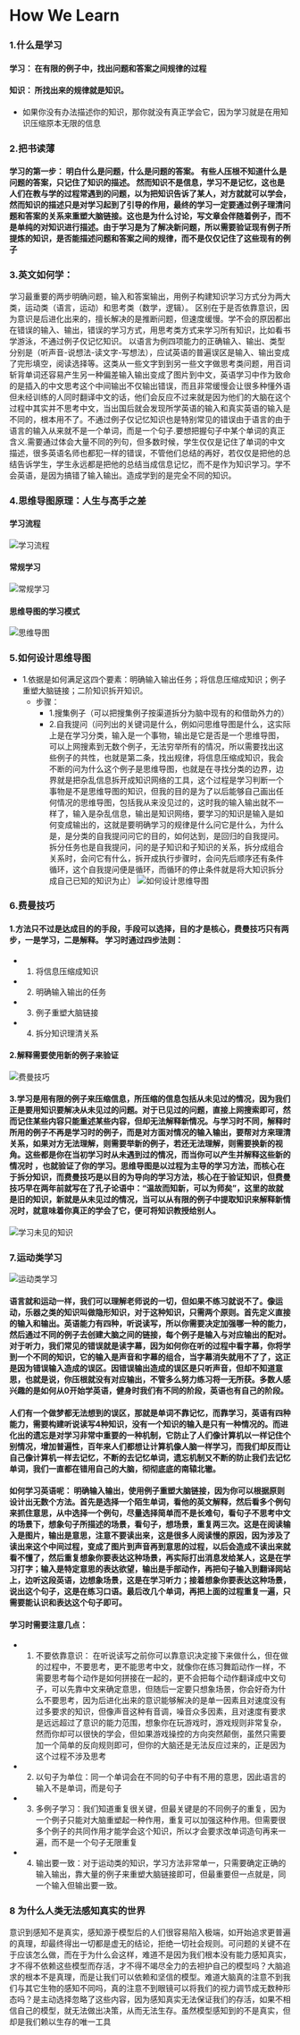 # How We Learn

### 1.什么是学习

  #### 学习： 在有限的例子中，找出问题和答案之间规律的过程
  #### 知识： 所找出来的规律就是知识。
  + 如果你没有办法描述你的知识，那你就没有真正学会它，因为学习就是在用知识压缩原本无限的信息
  
### 2.把书读薄
  #### 学习的第一步： 明白什么是问题，什么是问题的答案。 有些人压根不知道什么是问题的答案，只记住了知识的描述。 然而知识不是信息，学习不是记忆，这也是人们在教与学的过程常遇到的问题，以为把知识告诉了某人，对方就就可以学会，然而知识的描述只是对学习起到了引导的作用，最终的学习一定要通过例子理清问题和答案的关系来重塑大脑链接。这也是为什么讨论，写文章会伴随着例子，而不是单纯的对知识进行描述。由于学习是为了解决新问题，所以需要验证现有例子所提炼的知识，是否能描述问题和答案之间的规律，而不是仅仅记住了这些现有的例子

### 3.英文如何学：
学习最重要的两步明确问题，输入和答案输出，用例子构建知识学习方式分为两大类，运动类（语言，运动）和思考类（数学，逻辑）。
区别在于是否依靠意识，因为意识是后进化出来的，擅长解决的是推断问题，但速度缓慢。学不会的原因都出在错误的输入、输出，错误的学习方式，用思考类方式来学习所有知识，比如看书学游泳，不通过例子仅记忆知识。
以语言为例四项能力的正确输入、输出、类型分别是（听声音-说想法-读文字-写想法），应试英语的普遍误区是输入、输出变成了完形填空，阅读选择等。这类从一些文字到到另一些文字做思考类问题，用百词斩背单词还容易产生另一种偏差输入输出变成了图片到中文，英语学习中作为致命的是插入的中文思考这个中间输出不仅输出错误，而且非常缓慢会让很多种懂外语但未经训练的人同时翻译中文的话，他们会反应不过来就是因为他们的大脑在这个过程中其实并不思考中文，当出国后就会发现所学英语的输入和真实英语的输入是不同的，根本用不了。不通过例子仅记忆知识也是特别常见的错误由于语言的由于语言的输入从来就不是一个单词，而是一个句子.要想把握句子中某个单词的真正含义.需要通过体会大量不同的列句，但多数时候，学生仅仅是记住了单词的中文描述，很多英语名师也都犯一样的错误，不管他们总结的再好，若仅仅是把他的总结告诉学生，学生永远都是把他的总结当成信息记忆，而不是作为知识学习。学不会英语，是因为搞错了输入输出。造成学到的是完全不同的知识。

### 4.思维导图原理：人生与高手之差

#### 学习流程
![学习流程](./学习流程.png)
#### 常规学习
![常规学习](./常规学习.png)

#### 思维导图的学习模式
![思维导图](./思维导图的作用.png)

### 5.如何设计思维导图
+ 1.依据是如何满足这四个要素：明确输入输出任务；将信息压缩成知识；例子重塑大脑链接；二阶知识拆开知识。
  + 步骤：  
    + 1.搜集例子（可以把搜集例子按渠道拆分为脑中现有的和借助外力的）
    + 2.自我提问（问列出的关键词是什么，例如问思维导图是什么，这实际上是在学习分类，输入是一个事物，输出是它是否是一个思维导图，可以上网搜素到无数个例子，无法穷举所有的情况，所以需要找出这些例子的共性，也就是第二条，找出规律，将信息压缩成知识，我会不断的问为什么这个例子是思维导图，也就是在寻找分类的边界，边界就是把杂乱信息拆开成知识网络的工具，这个过程是学习判断一个事物是不是思维导图的知识，但我的目的是为了以后能够自己画出任何情况的思维导图，包括我从来没见过的，这时我的输入输出就不一样了，输入是杂乱信息，输出是知识网络，要学习的知识是输入是如何变成输出的，这就是要明确学习的规律是什么问它是什么，为什么是，是分类的自我提问问它的目的，如何达到，是回归的自我提问。拆分任务也是自我提问，问的是子知识和子知识的关系，拆分成组合关系时，会问它有什么，拆开成执行步骤时，会问先后顺序还有条件循环，这个自我提问便是循环，而循环的停止条件就是将大知识拆分成自己已知的知识为止）
![如何设计思维导图](./如何设计思维导图.png)


### 6.费曼技巧

#### 1.方法只不过是达成目的的手段，手段可以选择，目的才是核心，费曼技巧只有两步，一是学习，二是解释。 学习时通过四步法则： 
+ 1. 将信息压缩成知识
+ 2. 明确输入输出的任务
+ 3. 例子重塑大脑链接
+ 4. 拆分知识理清关系
#### 2.解释需要使用新的例子来验证

![费曼技巧](./费曼技巧.png)

#### 3.学习是用有限的例子来压缩信息，所压缩的信息包括从未见过的情况，因为我们正是要用知识要解决从未见过的问题。对于已见过的问题，直接上网搜索即可，然而记住某些内容只能重述某些内容，但却无法解释新情况。与学习时不同，解释时所用的例子不再是学习时的例子，而是对方面对情况的输入输出，要帮对方来理清关系，如果对方无法理解，则需要举新的例子，若还无法理解，则需要换新的视角。这些都是你在当初学习时从未遇到过的情况，而当你可以产生并解释这些新的情况时 ，也就验证了你的学习。思维导图是以过程为主导的学习方法，而核心在于拆分知识，而费曼技巧是以目的为导向的学习方法，核心在于验证知识，但费曼技巧早在两年前就写在了孔子论语中：“温故而知新，可以为师矣”，这里的故就是旧的知识，新就是从未见过的情况，当可以从有限的例子中提取知识来解释新情况时，就意味着你真正的学会了它，便可将知识教授给别人。
![学习未见的知识](./学习未见的知识.png)


### 7.运动类学习

![运动类学习](./学习观.png)
#### 语言就和运动一样，我们可以理解老师说的一切，但如果不练习就说不了。像运动，乐器之类的知识叫做隐形知识，对于这种知识，只需两个原则。首先定义直接的输入和输出。英语能力有四种，听说读写，所以你需要决定加强哪一种的能力，然后通过不同的例子去创建大脑之间的链接，每个例子是输入与对应输出的配对。对于听力，我们常见的错误就是读字幕，因为如何你在听的过程中看字幕，你将学到一个不同的知识，它的输入是声音和字幕的组合，当字幕消失就用不了了，这正是因为错误输入造成的误区。因错误输出造成的误区是只听声音，但却不知道意思，也就是说，你压根就没有对应输出，不管多么努力练习将一无所获。多数人感兴趣的是如何从0开始学英语，健身时我们有不同的阶段，英语也有自己的阶段。
#### 人们有一个做梦都无法想到的误区，那就是单词不靠记忆，而靠学习，英语有四种能力，需要构建听说读写4种知识，没有一个知识的输入是只有一种情况的。而进化出的遗忘是对学习非常中重要的一种机制，它防止了人们像计算机以一样记住个别情况，增加普遍性，百年来人们都想让计算机像人脑一样学习，而我们却反而让自己像计算机一样去记忆，不断的去记忆单词，遗忘机制又不断的防止我们去记忆单词，我们一直都在错用自己的大脑，彻彻底底的南辕北辙。
#### 如何学习英语呢： 明确输入输出，使用例子重塑大脑链接，因为你可以根据原则设计出无数个方法。首先是选择一个陌生单词，看他的英文解释，然后看多个例句来抓住意思，从中选择一个例句，尽量选择简单而不是长难句，看句子不思考中文的场景下，想象句子所描述的场景，看句子，想场景，重复两三次。这是在阅读输入是图片，输出是意思，注意不要读出来，这是很多人阅读慢的原因，因为涉及了读出来这个中间过程，变成了图片到声音再到意思的过程，以后会造成不读出来就看不懂了，然后重复想象你要表达这种场景，再实际打出消息发给某人，这是在学习打字；输入是特定意思的表达欲望，输出是手部动作，再把句子输入到翻译网站上，边听这段英语，边想象场景，这是在学习听力；接着想象你要表达这种场景，说出这个句子，这是在练习口语。最后改几个单词，再把上面的过程重复一遍，只需要能认识和表达这个句子即可。
#### 学习时需要注意几点：
+ 1. 不要依靠意识： 在听说读写之前你可以靠意识决定接下来做什么，但在做的过程中，不要思考，更不能思考中文，就像你在练习舞蹈动作一样，不需要思考每个动作是如何拼接在一起的，更不会把每个动作翻译成中文句子，可以先靠中文来确定意思，但随后一定要只想象场景，你会好奇为什么不要思考，因为后进化出来的意识能够解决的是单一因素且对速度没有过多要求的知识，但像声音这种有音调，噪音众多因素，且对速度有要求是远远超过了意识的能力范围，想象你在玩游戏时，游戏规则非常复杂，然而你却可以很快的学会，但如果游戏操控的方向突然颠倒，虽然只需要加一个简单的反向规则即可，但你的大脑还是无法反应过来的，正是因为这个过程不涉及思考
+ 2. 以句子为单位：同一个单词会在不同的句子中有不用的意思，因此语言的输入不是单词，而是句子
+ 3. 多例子学习：我们知道重复很关键，但最关键是的不同例子的重复，因为一个例子只能对大脑重塑起一种作用，重复可以加强这种作用。但需要很多个例子的共同作用才能学会这个知识，所以才会要求改单词造句再来一遍，而不是一个句子无限重复
+ 4. 输出要一致：对于运动类的知识，学习方法非常单一，只需要确定正确的输入输出，靠大量的例子来重塑大脑链接即可，但最重要但一点就是，同一个输入但输出要一致。
### 8 为什么人类无法感知真实的世界
  意识到感知不是真实，感知源于模型后的人们很容易陷入极端，如开始追求更普遍的真理，却最终得出一切都是虚无的结论，拒绝一切社会规则。可问题的关键不在于应该怎么做，而在于为什么会这样，难道不是因为我们根本没有能力感知真实，才不得不依赖这些模型而存活，才不得不竭尽全力的去袒护自己的模型吗？大脑追求的根本不是真理，而是让我们可以依赖和坚信的模型。难道大脑真的注意不到我们与其它生物的感知不同吗，真的注意不到眼镜可以将我们的视力调节成无数种形态吗？是主动选择忽略了这些内容，因为感知真实无法保证我们的存活，如果不相信自己的模型，就无法做出决策，从而无法生存。虽然模型感知到的不是真实，但却是我们赖以生存的唯一工具







